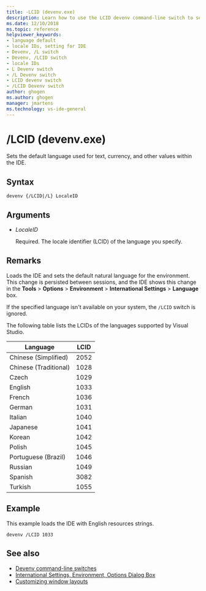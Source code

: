 ```yaml
---
title: -LCID (devenv.exe)
description: Learn how to use the LCID devenv command-line switch to set the default language used for text, currency, and other values within the IDE.
ms.date: 12/10/2018
ms.topic: reference
helpviewer_keywords:
- language default
- locale IDs, setting for IDE
- Devenv, /L switch
- Devenv, /LCID switch
- locale IDs
- L Devenv switch
- /L Devenv switch
- LCID devenv switch
- /LCID Devenv switch
author: ghogen
ms.author: ghogen
manager: jmartens
ms.technology: vs-ide-general
---
```

# /LCID (devenv.exe)


Sets the default language used for text, currency, and other values within the IDE.

## Syntax

```shell
devenv {/LCID|/L} LocaleID
```

## Arguments

- *LocaleID*

  Required. The locale identifier (LCID) of the language you specify.

## Remarks

Loads the IDE and sets the default natural language for the environment. This change is persisted between sessions, and the IDE shows this change in the **Tools** > **Options** > **Environment** > **International Settings** > **Language** box.

If the specified language isn't available on your system, the `/LCID` switch is ignored.

The following table lists the LCIDs of the languages supported by Visual Studio.

|Language|LCID|
|--------------|----------|
|Chinese (Simplified)|2052|
|Chinese (Traditional)|1028|
|Czech|1029|
|English|1033|
|French|1036|
|German|1031|
|Italian|1040|
|Japanese|1041|
|Korean|1042|
|Polish|1045|
|Portuguese (Brazil)|1046|
|Russian|1049|
|Spanish|3082|
|Turkish|1055

## Example

This example loads the IDE with English resources strings.

```shell
devenv /LCID 1033
```

## See also

- [Devenv command-line switches](../../ide/reference/devenv-command-line-switches.md)
- [International Settings, Environment, Options Dialog Box](../../ide/reference/international-settings-environment-options-dialog-box.md)
- [Customizing window layouts](../../ide/customizing-window-layouts-in-visual-studio.md)
